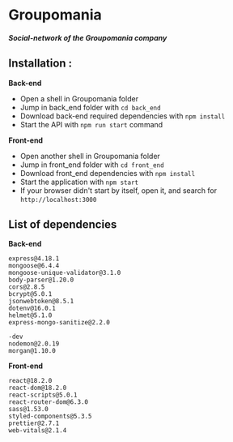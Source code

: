 # Groupomania
##### _Social-network of the Groupomania company_


## **Installation** :

**Back-end**
* Open a shell in Groupomania folder
* Jump in back_end folder with `cd back_end`
* Download back-end required dependencies with `npm install`
* Start the API with `npm run start` command

**Front-end**
* Open another shell in Groupomania folder 
* Jump in front_end folder with `cd front_end`
* Download front_end dependencies with `npm install`
* Start the application with `npm start`
* If your browser didn't start by itself, open it, and search for `http://localhost:3000`

## List of dependencies

**Back-end**
```
express@4.18.1
mongoose@6.4.4
mongoose-unique-validator@3.1.0
body-parser@1.20.0
cors@2.8.5
bcrypt@5.0.1
jsonwebtoken@8.5.1
dotenv@16.0.1
helmet@5.1.0
express-mongo-sanitize@2.2.0

-dev
nodemon@2.0.19
morgan@1.10.0
```
**Front-end**
```
react@18.2.0
react-dom@18.2.0
react-scripts@5.0.1
react-router-dom@6.3.0
sass@1.53.0
styled-components@5.3.5
prettier@2.7.1
web-vitals@2.1.4
```
